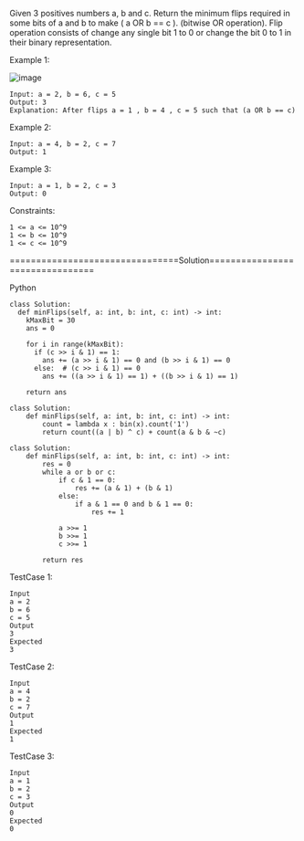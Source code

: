 Given 3 positives numbers a, b and c. Return the minimum flips required in some bits of a and b to make ( a OR b == c ). (bitwise OR operation).
Flip operation consists of change any single bit 1 to 0 or change the bit 0 to 1 in their binary representation.


Example 1:

![image](https://github.com/Pughal/leetcode_solutions/assets/22728867/075db865-cc8d-43ab-9f36-eb12f0e7dd43)

```
Input: a = 2, b = 6, c = 5
Output: 3
Explanation: After flips a = 1 , b = 4 , c = 5 such that (a OR b == c)
```

Example 2:
```
Input: a = 4, b = 2, c = 7
Output: 1
```

Example 3:
```
Input: a = 1, b = 2, c = 3
Output: 0
``` 

Constraints:
```
1 <= a <= 10^9
1 <= b <= 10^9
1 <= c <= 10^9
```


================================Solution================================

Python

```
class Solution:
  def minFlips(self, a: int, b: int, c: int) -> int:
    kMaxBit = 30
    ans = 0

    for i in range(kMaxBit):
      if (c >> i & 1) == 1:
        ans += (a >> i & 1) == 0 and (b >> i & 1) == 0
      else:  # (c >> i & 1) == 0
        ans += ((a >> i & 1) == 1) + ((b >> i & 1) == 1)

    return ans
```

```
class Solution:
    def minFlips(self, a: int, b: int, c: int) -> int:
        count = lambda x : bin(x).count('1')
        return count((a | b) ^ c) + count(a & b & ~c)
```

```
class Solution:
    def minFlips(self, a: int, b: int, c: int) -> int:
        res = 0
        while a or b or c:
            if c & 1 == 0:
                res += (a & 1) + (b & 1)
            else:
                if a & 1 == 0 and b & 1 == 0:
                    res += 1

            a >>= 1
            b >>= 1
            c >>= 1

        return res
```



TestCase 1:
```
Input
a = 2
b = 6
c = 5
Output
3
Expected
3
```

TestCase 2:
```
Input
a = 4
b = 2
c = 7
Output
1
Expected
1
```

TestCase 3:
```
Input
a = 1
b = 2
c = 3
Output
0
Expected
0
```
